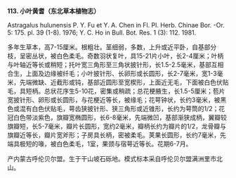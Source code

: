 **113. 小叶黄耆（东北草本植物志）**

Astragalus hulunensis P. Y. Fu et Y. A. Chen in Fl. Pl. Herb. Chinae Bor. -Or. 5: 175. pl. 39 (1-8). 1976; Y. C. Ho in Bull. Bot. Res. 1 (3): 112. 1981.

多年生草本，高7-15厘米。根粗壮。茎细弱，多数，上升或近平卧，自基部分枝，呈密丛状，被白色柔毛。奇数羽状复叶，具15-21片小叶，长2-4厘米；叶柄与叶轴近等长或稍短；托叶宽三角形至三角状披针形，长1.5-2.5毫米，基部互相合生，上面及边缘被纤毛；小叶披针形、长卵形或长圆形，长2-7毫米，宽1-3毫米，先端微缺、近截形或钝，基部近圆形至宽楔形，上面近无毛，下面被白色伏贴毛，具短柄。总状花序生5-10花，密集或稍疏；总花梗腋生，长1.5-5厘米；苞片宽披针形、卵形或长圆形，与花梗近等长，被缘毛；花萼钟状，长约3毫米，被黑色或混有白色伏贴毛，萼齿狭披针形、狭三角形或近锥形，长约为萼筒的1/2；花冠白色带淡紫色，旗瓣宽椭圆形，长6-8毫米，先端微凹，基部渐狭成柄，翼瓣较旗瓣短，长5-7毫米，瓣片长圆形，宽约2毫米，瓣柄长约为瓣片的1/2，龙骨瓣与旗瓣近等长，瓣片宽斧形；子房具长柄，密被柔毛。荚果长圆形，长约7毫米，先端具极短的喙，被白色柔毛，1室，果颈与宿萼近等长。花期6-7月。

产内蒙古呼伦贝尔盟。生于干山坡石砾地。模式标本采自呼伦贝尔盟满洲里市北山。
